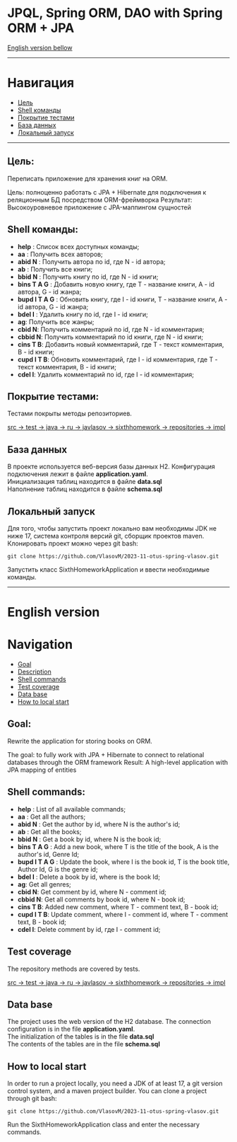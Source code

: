 # JPQL, Spring ORM, DAO with Spring ORM + JPA
[English version bellow](#English-version)
___
# Навигация
- [Цель](#Цель)
- [Shell команды](#Shell-команды)
- [Покрытие тестами](#Покрытие-тестами)
- [База данных](#База-данных)
- [Локальный запуск](#Локальный-запуск)

---
## Цель:
Переписать приложение для хранения книг на ORM.

Цель: полноценно работать с JPA + Hibernate для подключения к реляционным БД посредством ORM-фреймворка
Результат: Высокоуровневое приложение с JPA-маппингом сущностей

## Shell команды:
- **help** : Список всех доступных команды;
- **aa** : Получить всех авторов;
- **abid N** : Получить автора по id, где N - id автора;
- **ab** : Получить все книги;
- **bbid N** : Получить книгу по id, где N - id книги;
- **bins T A G** : Добавить новую книгу, где T - название книги, A - id автора, G - id жанра; 
- **bupd I T A G** : Обновить книгу, где I - id книги, T - название книги, A - id автора, G - id жанра;
- **bdel I** : Удалить книгу по id, где I - id книги;
- **ag**: Получить все жанры;
- **cbid N**: Получить комментарий по id, где N - id комментария;
- **cbbid N**: Получить комментарий по id книги, где N - id книги;
- **cins T B**: Добавить новый комментарий, где T - текст комментария, B - id книги;
- **cupd I T B**: Обновить комментарий, где I - id комментария, где T - текст комментария, B - id книги;
- **cdel I**: Удалить комментарий по id, где I - id комментария;

## Покрытие тестами:
Тестами покрыты методы репозиториев.

[src -> test -> java -> ru -> javlasov -> sixthhomework -> repositories -> impl](https://github.com/VlasovM/2023-11-otus-spring-vlasov/tree/feature/sixthHomework/src/test/java/ru/javlasov/sixthHomework/repositories/impl)

## База данных
В проекте используется веб-версия базы данных H2. Конфигурация подключения лежит в файле **application.yaml**.  
Инициализация таблиц находится в файле **data.sql**  
Наполнение таблиц находится в файле **schema.sql**

## Локальный запуск
Для того, чтобы запустить проект локально вам необходимы JDK не ниже 17, система контроля версий git, сборщик проектов maven.
Клонировать проект можно через git bash:

    git clone https://github.com/VlasovM/2023-11-otus-spring-vlasov.git

Запустить класс SixthHomeworkApplication и ввести необходимые команды.

---

# English version

# Navigation
- [Goal](#Goal)
- [Description](#Description)
- [Shell commands](#Shell-commands)
- [Test coverage](#Test-coverage)
- [Data base](#Data-base)
- [How to local start](#How-to-local-start)

## Goal:
Rewrite the application for storing books on ORM.

The goal: to fully work with JPA + Hibernate to connect to relational databases through the ORM framework
Result: A high-level application with JPA mapping of entities

## Shell commands:
- **help** : List of all available commands;
- **aa** : Get all the authors;
- **abid N** : Get the author by id, where N is the author's id;
- **ab** : Get all the books;
- **bbid N** : Get a book by id, where N is the book id;
- **bins T A G** : Add a new book, where T is the title of the book, A is the author's id, Genre Id;
- **bupd I T A G** : Update the book, where I is the book id, T is the book title, Author Id, G is the genre id;
- **bdel I** : Delete a book by id, where is the book Id;
- **ag**: Get all genres;
- **cbid N**: Get comment by id, where N - comment id;
- **cbbid N**: Get all comments by book id, where N - book id;
- **cins T B**: Added new comment, where T - comment text, B - book id;
- **cupd I T B**: Update comment, where I - comment id, where T - comment text, B - book id;
- **cdel I**: Delete comment by id, где I - comment id;

## Test coverage
The repository methods are covered by tests.

[src -> test -> java -> ru -> javlasov -> sixthhomework -> repositories -> impl](https://github.com/VlasovM/2023-11-otus-spring-vlasov/tree/feature/sixthHomework/src/test/java/ru/javlasov/sixthHomework/repositories/impl)

## Data base
The project uses the web version of the H2 database. The connection configuration is in the file **application.yaml**.  
The initialization of the tables is in the file **data.sql**  
The contents of the tables are in the file **schema.sql**

## How to local start
In order to run a project locally, you need a JDK of at least 17, a git version control system, and a maven project builder.
You can clone a project through git bash:

    git clone https://github.com/VlasovM/2023-11-otus-spring-vlasov.git

Run the SixthHomeworkApplication class and enter the necessary commands.
